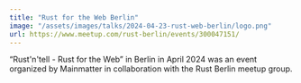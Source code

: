```yaml
---
title: "Rust for the Web Berlin"
image: "/assets/images/talks/2024-04-23-rust-web-berlin/logo.png"
url: https://www.meetup.com/rust-berlin/events/300047151/
---
```


“Rust'n'tell - Rust for the Web” in Berlin in April 2024 was an event organized by Mainmatter in collaboration with the Rust Berlin meetup group.
